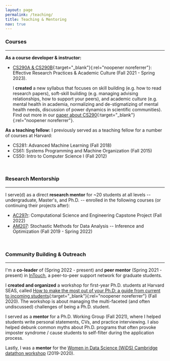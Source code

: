 ```yaml
---
layout: page
permalink: /teaching/
title: Teaching & Mentoring
nav: true
---
```



### Courses

<hr/>

**As a course developer & instructor:** 
* [CS290A & CS290B](https://yanivyacoby.github.io/harvard-cs290/){:target="_blank"}{:rel="noopener noreferrer"}: Effective Research Practices & Academic Culture (Fall 2021 - Spring 2023).

  I **created** a new syllabus that focuses on skill building (e.g. how to read research papers), soft-skill building (e.g. managing advising relationships, how to support your peers), and academic culture (e.g. mental health in academia, normalizing and de-stigmatizing of mental health needs, discussion of power dynamics in scientific communities). Find out more in our [paper about CS290](https://arxiv.org/abs/2208.12650){:target="_blank"}{:rel="noopener noreferrer"}.

**As a teaching fellow:** I previously served as a teaching fellow for a number of courses at Harvard:
* CS281: Advanced Machine Learning (Fall 2018)
* CS61: Systems Programming and Machine Organization (Fall 2015)
* CS50: Intro to Computer Science I (Fall 2012)

<br/>

### Research Mentorship

<hr/>

I serve(d) as a direct **research mentor** for ~20 students at all levels -- undergraduate, Master's, and Ph.D. -- enrolled in the following courses (or continuing their projects after):
* [AC297r](https://www.capstone.iacs.seas.harvard.edu/): Computational Science and Engineering Capstone Project (Fall 2022)
* [AM207](https://onefishy.github.io/am207/): Stochastic Methods for Data Analysis -- Inference and Optimization (Fall 2019 - Spring 2022)


<br/>

### Community Building & Outreach

<hr/>

I'm a **co-leader** of (Spring 2022 - present) and **peer mentor** (Spring 2021 - present) in [InTouch](https://intouch.seas.harvard.edu/), a peer-to-peer support network for graduate students.

I **created and organized** a workshop for first-year Ph.D. students at Harvard SEAS, called [How to make the most out of your Ph.D: a guide from current to incoming students](https://yanivyacoby.github.io/a-guide-to-your-phd/guide.html){:target="_blank"}{:rel="noopener noreferrer"} (Fall 2020). The workshop is about managing the multi-faceted (and often undiscussed) challenges of being a Ph.D. student. 

I served as a **mentor** for a Ph.D. Working Group (Fall 2021), where I helped students write personal statements, CVs, and practice interviewing. I also helped debunk common myths about Ph.D. programs that often provoke imposter syndrome / cause students to self-filter during the application process.

Lastly, I was a **mentor** for the [Women in Data Science (WiDS) Cambridge datathon workshop](https://onefishy.github.io/wids_datathon/) (2019-2020). 

